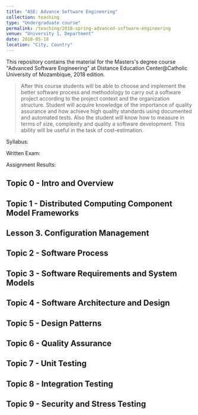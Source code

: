 ```yaml
---
title: "ASE: Advance Software Engineering"
collection: teaching
type: "Undergraduate course"
permalink: /teaching/2018-spring-advanced-software-engineering
venue: "University 1, Department"
date: 2018-05-18
location: "City, Country"
---
```


This repository contains the material for the Masters's degree course "Advanced Software
Engineering" at Distance Education Center@Catholic University of Mozambique, 2018 edition.

> After this course students will be able to choose and implement the better software process and methodology to carry out a software project according to the project context and the organization structure.
> Student will acquire knowledge of the importance of quality assurance and how achieve high quality standards using documented and automated tests.
> Also the student will know how to measure in terms of size, complexity and quality a software development. This ability will be useful in the task of cost-estimation.



Syllabus: 

Written Exam: 

Assignment Results: 


  
## Topic 0 - Intro and Overview



## Topic 1 - Distributed Computing Component Model Frameworks



## Lesson 3. Configuration Management


## Topic 2 - Software Process


## Topic 3 - Software Requirements and System Models


## Topic 4 - Software Architecture and Design


## Topic 5 - Design Patterns


## Topic 6 - Quality Assurance


## Topic 7 - Unit Testing


## Topic 8 - Integration Testing


## Topic 9 - Security and Stress Testing




